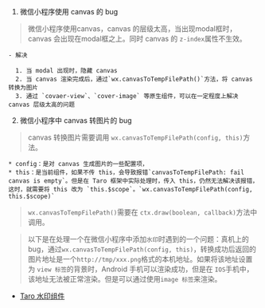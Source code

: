 1. 微信小程序使用 canvas 的 bug

  > 微信小程序使用canvas，canvas 的层级太高，当出现modal框时，canvas 会出现在modal框之上。同时 canvas 的 `z-index`属性不生效。

    - 解决

      1. 当 modal 出现时，隐藏 canvas
      2. 当 canvas 渲染完成后，通过`wx.canvasToTempFilePath()`方法，将 canvas 转换为图片
      3. 通过 `covaer-view`、`cover-image` 等原生组件，可以在一定程度上解决 canvas 层级太高的问题

2. 微信小程序中 canvas 转图片的 bug

  > canvas 转换图片需要调用 `wx.canvasToTempFilePath(config, this)`方法。

    * config：是对 canvas 生成图片的一些配置项，
    * this：是当前组件，如果不传 this，会导致报错`canvasToTempFilePath: fail canvas is empty`。但是在 Taro 框架中实际处理时，传入 this，仍然无法解决该报错，这时，就需要将 this 改为 `this.$scope`。`wx.canvasToTempFilePath(config, this.$scope)`

  > `wx.canvasToTempFilePath()`需要在 `ctx.draw(boolean, callback)`方法中调用。

  > 以下是在处理一个在微信小程序中添加`水印`时遇到的一个问题：真机上的 bug，通过`wx.canvasToTempFilePath(config, this)`，转换成功后返回的图片地址是一个`http://tmp/xxx.png`格式的本机地址。如果将该地址设置为 `view 标签`的背景时，Android 手机可以渲染成功，但是在 `IOS`手机中，该地址无法被正常渲染。但是可以通过使用`image 标签`来渲染。

* [Taro 水印组件](./WaterMark/index.tsx)

